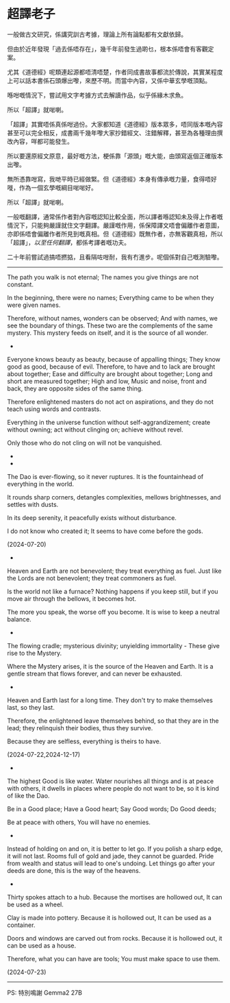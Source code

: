 # 超譯老子

一般做古文研究，係講究訓古考據，理論上所有論點都有文獻依歸。

但由於近年發現「過去係唔存在」，幾千年前發生過啲乜，根本係唔會有客觀定案。

尤其《道德經》呢類連起源都唔清唔楚，作者同成書故事都流於傳說，其實某程度上可以話本書係石頭爆出嚟，來歷不明。而當中內容，又係中華玄學嘅頂點。

喺咁嘅情況下，嘗試用文字考據方式去解讀作品，似乎係緣木求魚。

所以「超譯」就啱喇。

「超譯」其實唔係真係咁過份。大家都知道《道德經》版本眾多，唔同版本嘅內容甚至可以完全相反，成書兩千幾年嚟大家抄錯經文、注錯解釋，甚至為各種理由撰改內容，咩都可能發生。

所以要還原經文原意，最好嘅方法，梗係靠「源頭」嘅大能，由頭寫返個正確版本出嚟。

無所憑靠咁寫，我哋平時已經做緊。但《道德經》本身有傳承嘅力量，食得唔好嘥，作為一個玄學嘅綱目啱啱好。

所以「超譯」就啱喇。


一般嘅翻譯，通常係作者對內容嘅認知比較全面，所以譯者喺認知未及得上作者嘅情況下，只能夠嚴謹就住文字翻譯。嚴謹嘅作用，係保障譯文唔會偏離作者意圖，亦即係唔會偏離作者所見到嘅真相。但《道德經》既無作者，亦無客觀真相，所以「超譯」，*以至任何翻譯*，都係考譯者嘅功夫。

二十年前嘗試過搞唔撚掂，且看隔咗咁耐，我有冇進步。呢個係對自己嘅測驗嚟。

------------------

The path you walk is not eternal;
The names you give things are not constant.

In the beginning, there were no names;
Everything came to be when they were given names.

Therefore, without names, wonders can be observed;
And with names, we see the boundary of things.
These two are the complements of the same mystery.
This mystery feeds on itself, and it is the source of all wonder.

-

Everyone knows beauty as beauty, because of appalling things;
They know good as good, because of evil.
Therefore, to have and to lack are brought about together;
Ease and difficulty are brought about together;
Long and short are measured together;
High and low, Music and noise, front and back,
they are opposite sides of the same thing.

Therefore enlightened masters do not act on aspirations, and they do not teach using words and contrasts.

Everything in the universe
function without self-aggrandizement;
create without owning;
act without clinging on;
achieve without revel.

Only those who do not cling on will not be vanquished.

-

-

The Dao is ever-flowing, so it never ruptures.
It is the fountainhead of everything in the world.

It rounds sharp corners,
detangles complexities,
mellows brightnesses,
and settles with dusts.

In its deep serenity, it peacefully exists without disturbance.

I do not know who created it;
It seems to have come before the gods.

(2024-07-20)

-

Heaven and Earth are not benevolent;
they treat everything as fuel.
Just like the Lords are not benevolent;
they treat commoners as fuel.

Is the world not like a furnace?
Nothing happens if you keep still,
but if you move air through the bellows,
it becomes hot.

The more you speak, the worse off you become.
It is wise to keep a neutral balance.

-

The flowing cradle;
mysterious divinity;
unyielding immortality -
These give rise to the Mystery.

Where the Mystery arises,
it is the source of the Heaven and Earth.
It is a gentle stream that flows forever,
and can never be exhausted.

-

Heaven and Earth last for a long time.
They don't try to make themselves last,
so they last.

Therefore,
the enlightened leave themselves behind,
so that they are in the lead;
they relinquish their bodies,
thus they survive.

Because they are selfless,
everything is theirs to have.

(2024-07-22,2024-12-17)

-

The highest Good is like water.
Water nourishes all things
and is at peace with others,
it dwells in places where
people do not want to be,
so it is kind of like the Dao.

Be in a Good place;
Have a Good heart;
Say Good words;
Do Good deeds;

Be at peace with others,
You will have no enemies.

-

Instead of holding on and on,
it is better to let go.
If you polish a sharp edge, it will not last.
Rooms full of gold and jade, they cannot be guarded.
Pride from wealth and status will lead to one's undoing.
Let things go after your deeds are done,
this is the way of the heavens.

-

Thirty spokes attach to a hub.
Because the mortises are hollowed out,
It can be used as a wheel.

Clay is made into pottery.
Because it is hollowed out,
It can be used as a container.

Doors and windows are carved out from rocks.
Because it is hollowed out,
it can be used as a house.

Therefore, what you can have are tools;
You must make space to use them.

(2024-07-23)


-----

PS: 特別鳴謝 Gemma2 27B
